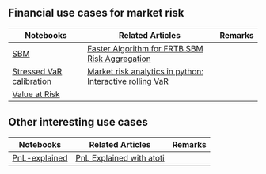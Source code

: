 
## Financial use cases for market risk

|Notebooks|Related Articles|Remarks
|--|--|--
|[SBM](sbm/main.ipynb)|[Faster Algorithm for FRTB SBM Risk Aggregation](https://www.atoti.io/articles/faster-algorithm-for-frtb-sbm-risk-aggregation/) 
|[Stressed VaR calibration](stressed-var-calibration/main.ipynb)|[Market risk analytics in python: Interactive rolling VaR](https://www.atoti.io/articles/market-risk-analytics-in-python-interactive-rolling-var/)
|[Value at Risk](value-at-risk/main.ipynb)||


## Other interesting use cases
|Notebooks|Related Articles|Remarks|
|--|--|--
|[PnL-explained](../../front-offices/pnl-explained/main.ipynb)|[PnL Explained with atoti](https://www.atoti.io/articles/pnl-explained-with-atoti/)|

